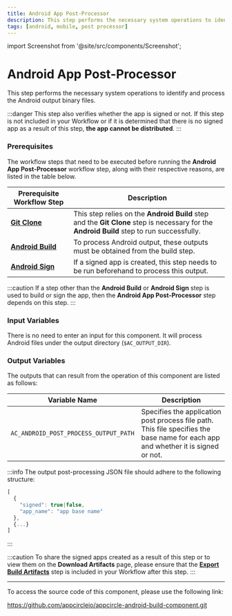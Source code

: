 ```yaml
---
title: Android App Post-Processor
description: This step performs the necessary system operations to identify and process the Android output binary files.
tags: [android, mobile, post processor]
---
```


import Screenshot from '@site/src/components/Screenshot';

# Android App Post-Processor
This step performs the necessary system operations to identify and process the Android output binary files.

:::danger
This step also verifies whether the app is signed or not. If this step is not included in your Workflow or if it is determined that there is no signed app as a result of this step, __the app cannot be distributed__.
:::

### Prerequisites
The workflow steps that need to be executed before running the **Android App Post-Processor** workflow step, along with their respective reasons, are listed in the table below.

| Prerequisite Workflow Step                      | Description                                     |
|-------------------------------------------------|-------------------------------------------------|
| [**Git Clone**](https://docs.appcircle.io/workflows/common-workflow-steps/#git-clone) | This step relies on the **Android Build** step and the **Git Clone** step is necessary for the **Android Build** step to run successfully. |
| [**Android Build**](https://docs.appcircle.io/workflows/android-specific-workflow-steps#android-build) | To process Android output, these outputs must be obtained from the build step. |
| [**Android Sign**](https://docs.appcircle.io/workflows/android-specific-workflow-steps#android-sign) | If a signed app is created, this step needs to be run beforehand to process this output. |

<Screenshot url='https://cdn.appcircle.io/docs/assets/android-workflow-components-post-processor_1.png' alt="image2" />

:::caution
If a step other than the **Android Build** or **Android Sign** step is used to build or sign the app, then the **Android App Post-Processor** step depends on this step.
:::

### Input Variables
There is no need to enter an input for this component. It will process Android files under the output directory (`$AC_OUTPUT_DIR`).

### Output Variables
The outputs that can result from the operation of this component are listed as follows:

<Screenshot url='https://cdn.appcircle.io/docs/assets/android-workflow-components-post-processor_2.png' alt="image2" />

| Variable Name                          | Description                                       |
|----------------------------------------|---------------------------------------------------|
| `AC_ANDROID_POST_PROCESS_OUTPUT_PATH` | Specifies the application post process file path. This file specifies the base name for each app and whether it is signed or not. |

:::info
The output post-processing JSON file should adhere to the following structure:
```jsx title="ac_post_process_output.json"
[
  {
    "signed": true|false, 
    "app_name": "app base name"
  },
  {...}
]
```
:::

:::caution
To share the signed apps created as a result of this step or to view them on the **Download Artifacts** page, please ensure that the [**Export Build Artifacts**](https://docs.appcircle.io/workflows/common-workflow-steps#export-build-artifacts) step is included in your Workflow after this step.
:::

---
To access the source code of this component, please use the following link:

https://github.com/appcircleio/appcircle-android-build-component.git
